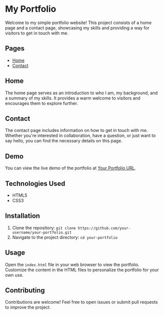 # My Portfolio

Welcome to my simple portfolio website! This project consists of a home page and a contact page, showcasing my skills and providing a way for visitors to get in touch with me.

## Pages

- [Home](#home)
- [Contact](#contact)

## Home

The home page serves as an introduction to who I am, my background, and a summary of my skills. It provides a warm welcome to visitors and encourages them to explore further.

## Contact

The contact page includes information on how to get in touch with me. Whether you're interested in collaboration, have a question, or just want to say hello, you can find the necessary details on this page.

## Demo

You can view the live demo of the portfolio at [Your Portfolio URL](https://your-portfolio-url.com).

## Technologies Used

- HTML5
- CSS3

## Installation

1. Clone the repository: `git clone https://github.com/your-username/your-portfolio.git`
2. Navigate to the project directory: `cd your-portfolio`

## Usage

Open the `index.html` file in your web browser to view the portfolio. Customize the content in the HTML files to personalize the portfolio for your own use.

## Contributing

Contributions are welcome! Feel free to open issues or submit pull requests to improve the project.
